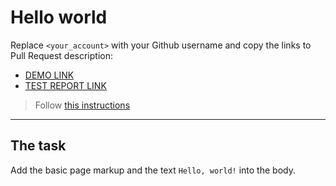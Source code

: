 # Hello world
Replace `<your_account>` with your Github username and copy the links to Pull Request description:
- [DEMO LINK](https://Andriyk0.github.io/layout_hello-world/)
- [TEST REPORT LINK](https://Andriyk0.github.io/layout_hello-world/report/html_report/)

> Follow [this instructions](https://mate-academy.github.io/layout_task-guideline/#how-to-solve-the-layout-tasks-on-github)
___

## The task
Add the basic page markup and the text `Hello, world!` into the body.
